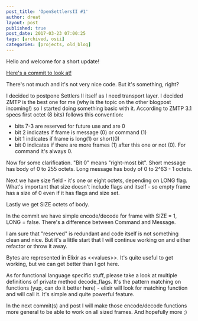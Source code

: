 ```yaml
---
post_title: 'OpenSettlersII #1'
author: dreat
layout: post
published: true
post_date: 2017-03-23 07:00:25
tags: [archived, osii]
categories: [projects, old_blog]
---
```

Hello and welcome for a short update!

<a href="https://github.com/Dreat/OpenSettlersII/commit/362fb27af3fe41da3f0d3da5c09eef184f256b56">Here's a commit to look at!</a>

There's not much and it's not very nice code. But it's something, right?

I decided to postpone Settlers II itself as I need transport layer. I decided ZMTP is the best one for me (why is the topic on the other blogpost incoming!) so I started doing something basic with it. According to ZMTP 3.1 specs first octet (8 bits) follows this convention:
<ul>
 	<li>bits 7-3 are reserved for future use and are 0</li>
 	<li>bit 2 indicates if frame is message (0) or command (1)</li>
 	<li>bit 1 indicates if frame is long(1) or short(0)</li>
 	<li>bit 0 indicates if there are more frames (1) after this one or not (0). For command it's always 0.</li>
</ul>
Now for some clarification. "Bit 0" means "right-most bit". Short message has body of 0 to 255 octets. Long message has body of 0 to 2^63 - 1 octets.

Next we have size field - it's one or eight octets, depending on LONG flag. What's important that size doesn't include flags and itself - so empty frame has a size of 0 even if it has flags and size set.

Lastly we get SIZE octets of body.

In the commit we have simple encode/decode for frame with SIZE = 1, LONG = false. There's a difference between Command and Message.

I am sure that "reserved" is redundant and code itself is not something clean and nice. But it's a little start that I will continue working on and either refactor or throw it away.

Bytes are represented in Elixir as &lt;&lt;values&gt;&gt;. It's quite useful to get working, but we can get better than I got here.

As for functional language specific stuff, please take a look at multiple definitions of private method decode_flags. It's the pattern matching on functions (yup, can do it better here) - elixir will look for matching function and will call it. It's simple and quite powerful feature.

In the next commit(s) and post I will make those encode/decode functions more general to be able to work on all sized frames. And hopefully more ;)

